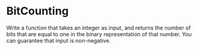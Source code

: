 # BitCounting
Write a function that takes an integer as input, and returns the number of bits that are equal to one in the binary representation of that number. You can guarantee that input is non-negative.
